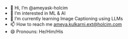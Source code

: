 - 👋 Hi, I’m @ameyask-holcim
- 👀 I’m interested in ML & AI
- 🌱 I’m currently learning Image Captioning using LLMs
- 📫 How to reach me ameya.kulkarni.ext@holcim.com
- 😄 Pronouns: He/Him/His

<!---
ameyask-holcim/ameyask-holcim is a ✨ special ✨ repository because its `README.md` (this file) appears on your GitHub profile.
You can click the Preview link to take a look at your changes.
--->

